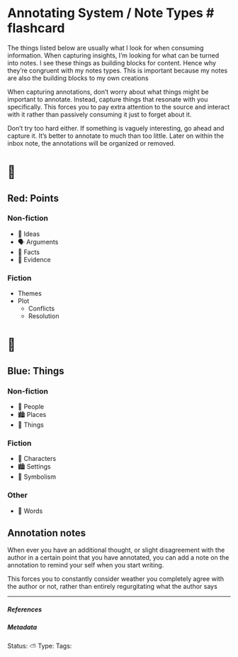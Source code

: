 # Annotating System / Note Types  # flashcard

The things listed below are usually what I look for when consuming information. When capturing insights, I’m looking for what can be turned into notes.  I see these things as building blocks for content. Hence why they’re congruent with my notes types. This is important because my notes are also the building blocks to my own creations

When capturing annotations, don’t worry about what things might be important to annotate. Instead, capture things that resonate with you specifically. This forces you to pay extra attention to the source and interact with it rather than passively consuming it just to forget about it.

Don’t try too hard either. If something is vaguely interesting, go ahead and capture it. It’s better to annotate to much than too little. Later on within the inbox note, the annotations will be organized or removed.

# 🔴
## Red: Points

### Non-fiction

- 💭 Ideas
- 🗣 Arguments
- 💯 Facts
- 🔎 Evidence

### Fiction

- Themes
- Plot
	- Conflicts
	- Resolution

# 🔵
## Blue: Things

### Non-fiction

- 👤 People
- 🏙 Places
- 🔵 Things

### Fiction

- 👤 Characters
- 🏙 Settings
- 🎵 Symbolism

### Other

- 💬 Words

## Annotation notes

When ever you have an additional thought, or slight disagreement with the author in a certain point that you have annotated, you can add a note on the annotation to remind your self when you start writing. 

This forces you to constantly consider weather you completely agree with the author or not, rather than entirely regurgitating what the author says


___

##### References


##### Metadata
Status: ⛅️
Type: 
Tags:
